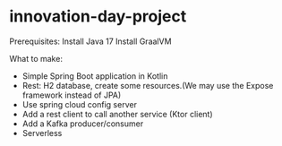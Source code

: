 # innovation-day-project

Prerequisites:
Install Java 17
Install GraalVM


What to make:

- Simple Spring Boot application in Kotlin
- Rest: H2 database, create some resources.(We may use the Expose framework instead of JPA)
- Use spring cloud config server
- Add a rest client to call another service (Ktor client)
- Add a Kafka producer/consumer
- Serverless 
